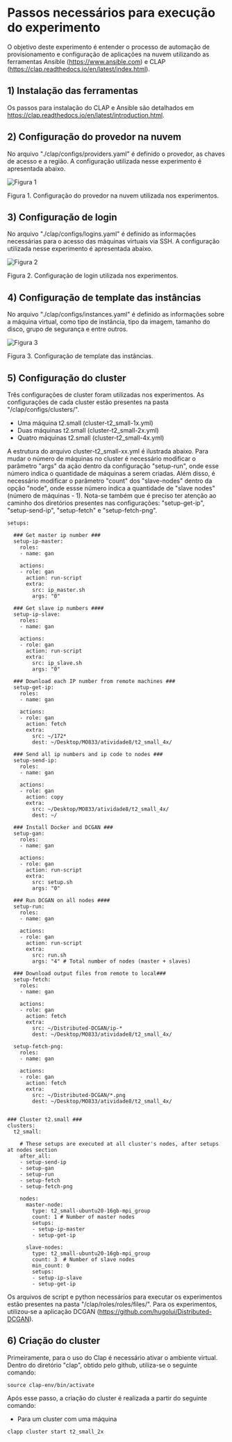 # Passos necessários para execução do experimento

O objetivo deste experimento é entender o processo de automação de provisionamento e configuração de aplicações na nuvem utilizando as ferramentas Ansible (https://www.ansible.com) e CLAP (https://clap.readthedocs.io/en/latest/index.html).

## 1) Instalação das ferramentas

Os passos para instalação do CLAP e Ansible são detalhados em https://clap.readthedocs.io/en/latest/introduction.html.

## 2) Configuração do provedor na nuvem

No arquivo "./clap/configs/providers.yaml" é definido o provedor, as chaves de acesso e a região. A configuração utilizada nesse experimento é apresentada abaixo. 

![Figura 1](./screenshots/provider.png)

Figura 1. Configuração do provedor na nuvem utilizada nos experimentos.

## 3) Configuração de login

No arquivo "./clap/configs/logins.yaml" é definido as informações necessárias para o acesso das máquinas virtuais via SSH. A configuração utilizada nesse experimento é apresentada abaixo.

![Figura 2](./screenshots/login.png)

Figura 2. Configuração de login utilizada nos experimentos.

## 4) Configuração de template das instâncias

No arquivo "./clap/configs/instances.yaml" é definido as informações sobre a máquina virtual, como tipo de instância, tipo da imagem, tamanho do disco, grupo de segurança e entre outros.  

![Figura 3](./screenshots/instance.png)

Figura 3. Configuração de template das instâncias.

## 5) Configuração do cluster

Três configurações de cluster foram utilizadas nos experimentos. As configurações de cada cluster estão presentes na pasta "/clap/configs/clusters/".
* Uma máquina t2.small (cluster-t2_small-1x.yml)
* Duas máquinas t2.small (cluster-t2_small-2x.yml)
* Quatro máquinas t2.small (cluster-t2_small-4x.yml)

A estrutura do arquivo cluster-t2_small-xx.yml é ilustrada abaixo. Para mudar o número de máquinas no cluster é necessário modificar o parâmetro "args" da ação dentro da configuração "setup-run", onde esse número indica o quantidade de máquinas a serem criadas. Além disso, é necessário modificar o parâmetro "count" dos "slave-nodes" dentro da opção "node", onde essse número indica a quantidade de "slave nodes" (número de máquinas - 1). Nota-se também que é preciso ter atenção ao caminho dos diretórios presentes nas configurações: "setup-get-ip", "setup-send-ip", "setup-fetch" e "setup-fetch-png".

```
setups:

  ### Get master ip number ###
  setup-ip-master:
    roles:
    - name: gan

    actions:
    - role: gan
      action: run-script
      extra:
        src: ip_master.sh
        args: "0"

  ### Get slave ip numbers ####
  setup-ip-slave:
    roles:
    - name: gan

    actions:
    - role: gan
      action: run-script
      extra:
        src: ip_slave.sh
        args: "0"

  ### Download each IP number from remote machines ###      
  setup-get-ip:
    roles:
    - name: gan

    actions:
    - role: gan
      action: fetch
      extra:
        src: ~/172*
        dest: ~/Desktop/MO833/atividade8/t2_small_4x/

  ### Send all ip numbers and ip code to nodes ###      
  setup-send-ip:
    roles:
    - name: gan

    actions:
    - role: gan
      action: copy
      extra:
        src: ~/Desktop/MO833/atividade8/t2_small_4x/
        dest: ~/

  ### Install Docker and DCGAN ###
  setup-gan:
    roles:
    - name: gan

    actions:
    - role: gan
      action: run-script
      extra:
        src: setup.sh
        args: "0"

  ### Run DCGAN on all nodes ####      
  setup-run:
    roles:
    - name: gan

    actions:
    - role: gan
      action: run-script
      extra:
        src: run.sh
        args: "4" # Total number of nodes (master + slaves)

  ### Download output files from remote to local###
  setup-fetch:
    roles:
    - name: gan

    actions:
    - role: gan
      action: fetch
      extra:
        src: ~/Distributed-DCGAN/ip-*
        dest: ~/Desktop/MO833/atividade8/t2_small_4x/

  setup-fetch-png:
    roles:
    - name: gan

    actions:
    - role: gan
      action: fetch
      extra:
        src: ~/Distributed-DCGAN/*.png
        dest: ~/Desktop/MO833/atividade8/t2_small_4x/


### Cluster t2.small ###
clusters:
  t2_small:

    # These setups are executed at all cluster's nodes, after setups at nodes section
    after_all:
    - setup-send-ip
    - setup-gan
    - setup-run
    - setup-fetch
    - setup-fetch-png

    nodes:
      master-node:
        type: t2_small-ubuntu20-16gb-mpi_group
        count: 1 # Number of master nodes
        setups:
        - setup-ip-master
        - setup-get-ip

      slave-nodes:
        type: t2_small-ubuntu20-16gb-mpi_group  
        count: 3  # Number of slave nodes
        min_count: 0
        setups:                      
        - setup-ip-slave
        - setup-get-ip
```
Os arquivos de script e python necessários para executar os experimentos estão presentes na pasta "/clap/roles/roles/files/". Para os experimentos, utilizou-se a aplicação DCGAN (https://github.com/hugolui/Distributed-DCGAN).

## 6) Criação do cluster

Primeiramente, para o uso do Clap é necessário ativar o ambiente virtual. Dentro do diretório "clap", obtido pelo github, utiliza-se o seguinte comando: 
```
source clap-env/bin/activate
```

Após esse passo, a criação do cluster é realizada a partir do seguinte comando:
* Para um cluster com uma máquina
```
clapp cluster start t2_small_2x             
```
